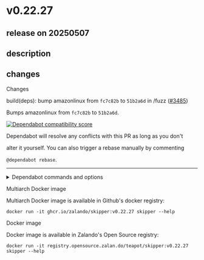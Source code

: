 # v0.22.27

## release on 20250507
## description
## changes
Changes

build(deps): bump amazonlinux from <code>fc7c82b</code> to <code>51b2a6d</code> in /fuzz (<a class="issue-link js-issue-link" data-error-text="Failed to load title" data-id="3023444326" data-permission-text="Title is private" data-url="https://github.com/zalando/skipper/issues/3485" data-hovercard-type="pull_request" data-hovercard-url="/zalando/skipper/pull/3485/hovercard" href="https://github.com/zalando/skipper/pull/3485">#3485</a>)

Bumps amazonlinux from <code>fc7c82b</code> to <code>51b2a6d</code>.

<a href="https://docs.github.com/en/github/managing-security-vulnerabilities/about-dependabot-security-updates#about-compatibility-scores"><img src="https://camo.githubusercontent.com/5bc9b882386593f850f5e7970a63246d9be93d7f80cb1862746765e43e2a4b7f/68747470733a2f2f646570656e6461626f742d6261646765732e6769746875626170702e636f6d2f6261646765732f636f6d7061746962696c6974795f73636f72653f646570656e64656e63792d6e616d653d616d617a6f6e6c696e7578267061636b6167652d6d616e616765723d646f636b65722670726576696f75732d76657273696f6e3d32303233266e65772d76657273696f6e3d32303233" alt="Dependabot compatibility score" data-canonical-src="https://dependabot-badges.githubapp.com/badges/compatibility_score?dependency-name=amazonlinux&amp;package-manager=docker&amp;previous-version=2023&amp;new-version=2023" style="max-width: 100%;"></a>

Dependabot will resolve any conflicts with this PR as long as you don't  

alter it yourself. You can also trigger a rebase manually by commenting  

<code>@dependabot rebase</code>.

*** ** * ** ***

<details> <summary>Dependabot commands and options</summary>   

You can trigger Dependabot actions by commenting on this PR:

* <code>@dependabot rebase</code> will rebase this PR
* <code>@dependabot recreate</code> will recreate this PR, overwriting any edits  
  that have been made to it
* <code>@dependabot merge</code> will merge this PR after your CI passes on it
* <code>@dependabot squash and merge</code> will squash and merge this PR after  
  your CI passes on it
* <code>@dependabot cancel merge</code> will cancel a previously requested merge  
  and block automerging
* <code>@dependabot reopen</code> will reopen this PR if it is closed
* <code>@dependabot close</code> will close this PR and stop Dependabot recreating  
  it. You can achieve the same result by closing it manually
* <code>@dependabot show &lt;dependency name&gt; ignore conditions</code> will show all  
  of the ignore conditions of the specified dependency
* <code>@dependabot ignore this major version</code> will close this PR and stop  
  Dependabot creating any more for this major version (unless you reopen  
  the PR or upgrade to it yourself)
* <code>@dependabot ignore this minor version</code> will close this PR and stop  
  Dependabot creating any more for this minor version (unless you reopen  
  the PR or upgrade to it yourself)
* <code>@dependabot ignore this dependency</code> will close this PR and stop  
  Dependabot creating any more for this dependency (unless you reopen the  
  PR or upgrade to it yourself)
</details>

Multiarch Docker image

Multiarch Docker image is available in Github's docker registry:

    docker run -it ghcr.io/zalando/skipper:v0.22.27 skipper --help

Docker image

Docker image is available in Zalando's Open Source registry:

    docker run -it registry.opensource.zalan.do/teapot/skipper:v0.22.27 skipper --help


